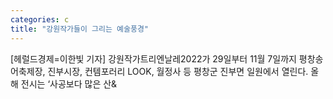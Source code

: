 ```yaml
---
categories: c
title: "강원작가들이 그리는 예술풍경"
---
```

[헤럴드경제=이한빛 기자] 강원작가트리엔날레2022가 29일부터 11월 7일까지 평창송어축제장, 진부시장, 컨템포러리 LOOK, 월정사 등 평창군 진부면 일원에서 열린다. 올해 전시는 &lsquo;사공보다 많은 산&